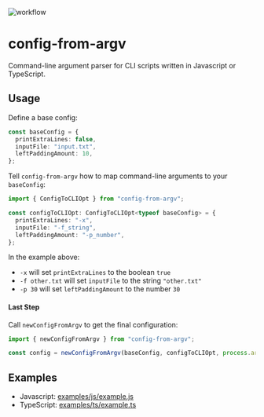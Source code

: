 ![workflow](https://github.com/desm/config-from-argv/actions/workflows/main.yml/badge.svg)

# config-from-argv

Command-line argument parser for CLI scripts written in Javascript or TypeScript.

## Usage

Define a base config:

```TypeScript
const baseConfig = {
  printExtraLines: false,
  inputFile: "input.txt",
  leftPaddingAmount: 10,
};
```

Tell `config-from-argv` how to map command-line arguments to your `baseConfig`:

```TypeScript
import { ConfigToCLIOpt } from "config-from-argv";

const configToCLIOpt: ConfigToCLIOpt<typeof baseConfig> = {
  printExtraLines: "-x",
  inputFile: "-f_string",
  leftPaddingAmount: "-p_number",
};
```

In the example above:

- `-x` will set `printExtraLines` to the boolean `true`
- `-f other.txt` will set `inputFile` to the string `"other.txt"`
- `-p 30` will set `leftPaddingAmount` to the number `30`

#### Last Step

Call `newConfigFromArgv` to get the final configuration:

```TypeScript
import { newConfigFromArgv } from "config-from-argv";

const config = newConfigFromArgv(baseConfig, configToCLIOpt, process.argv.slice(2));
```

## Examples

- Javascript: [examples/js/example.js](examples/js/example.js)
- TypeScript: [examples/ts/example.ts](examples/ts/example.ts)
